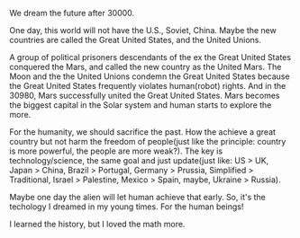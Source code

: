 We dream the future after 30000.

One day, this world will not have the U.S., Soviet, China. Maybe the new countries are called the Great United States, and the United Unions.

A group of political prisoners descendants of the ex the Great United States conquered the Mars, and called the new country as the United Mars. The Moon and the the United Unions condemn the Great United States because the Great United States frequently violates human(robot) rights. And in the 30980, Mars successfully united the Great United States. Mars becomes the biggest capital in the Solar system and human starts to explore the more.

For the humanity, we should sacrifice the past. How the achieve a great country but not harm the freedom of people(just like the principle: country is more powerful, the people are more weak?). The key is technology/science, the same goal and just update(just like: US > UK, Japan > China, Brazil > Portugal, Germany > Prussia, Simplified > Traditional, Israel > Palestine, Mexico > Spain, maybe, Ukraine > Russia).

Maybe one day the alien will let human achieve that early. So, it's the techology I dreamed in my young times. For the human beings!

I learned the history, but I loved the math more.
